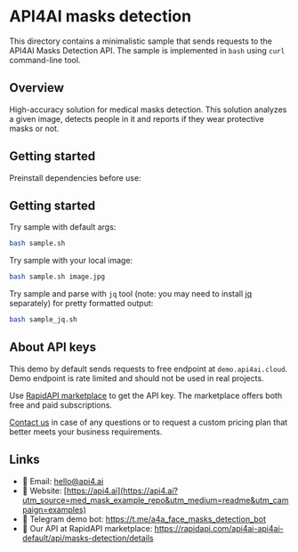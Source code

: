 # API4AI masks detection

This directory contains a minimalistic sample that sends requests to the API4AI Masks Detection API.
The sample is implemented in `bash` using `curl` command-line tool.


## Overview

High-accuracy solution for medical masks detection. This solution analyzes a given image, detects people in it and reports if they wear protective masks or not.


## Getting started

Preinstall dependencies before use:

## Getting started

Try sample with default args:

```bash
bash sample.sh
```

Try sample with your local image:

```bash
bash sample.sh image.jpg
```

Try sample and parse with `jq` tool (note: you may need to install [jq](https://stedolan.github.io/jq/) separately) for pretty formatted output:

```bash
bash sample_jq.sh
```


## About API keys

This demo by default sends requests to free endpoint at `demo.api4ai.cloud`.
Demo endpoint is rate limited and should not be used in real projects.

Use [RapidAPI marketplace](https://rapidapi.com/api4ai-api4ai-default/api/masks-detection/details) to get the API key. The marketplace offers both
free and paid subscriptions.

[Contact us](https://api4.ai/contacts?utm_source=med_mask_example_repo&utm_medium=readme&utm_campaign=examples) in case of any questions or to request a custom pricing plan
that better meets your business requirements.


## Links

* 📩 Email: hello@api4.ai
* 🔗 Website: [https://api4.ai](https://api4.ai?utm_source=med_mask_example_repo&utm_medium=readme&utm_campaign=examples)
* 🤖 Telegram demo bot: https://t.me/a4a_face_masks_detection_bot
* 🔵 Our API at RapidAPI marketplace: https://rapidapi.com/api4ai-api4ai-default/api/masks-detection/details
